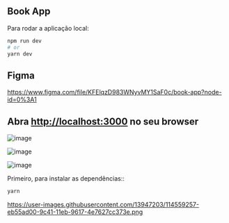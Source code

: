 ## Book App

Para rodar a aplicação local:

```bash
npm run dev
# or
yarn dev
```

## Figma

https://www.figma.com/file/KFElqzD983WNyvMY1SaF0c/book-app?node-id=0%3A1

## Abra [http://localhost:3000](http://localhost:3000) no seu browser

![image](https://user-images.githubusercontent.com/3511851/127691817-855e110f-a8cb-46e1-a93d-cd0424130985.png)

![image](https://user-images.githubusercontent.com/3511851/127692367-7520e59e-da4f-45a3-9d02-b9b7d986a0f3.png)

![image](https://user-images.githubusercontent.com/3511851/127692079-84694fcc-9c61-42d3-ab2e-b74e55d5f8f7.png)


Primeiro, para instalar as dependências::

```bash
yarn
```

https://user-images.githubusercontent.com/13947203/114559257-eb55ad00-9c41-11eb-9617-4e7627cc373e.png
